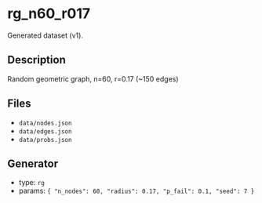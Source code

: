 # rg_n60_r017

Generated dataset (v1).

## Description
Random geometric graph, n=60, r=0.17 (~150 edges)

## Files
- `data/nodes.json`
- `data/edges.json`
- `data/probs.json`

## Generator
- type: `rg`
- params: `{
  "n_nodes": 60,
  "radius": 0.17,
  "p_fail": 0.1,
  "seed": 7
}`

